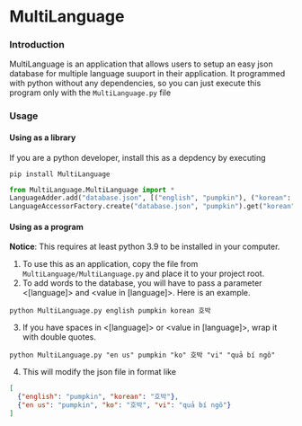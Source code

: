 # MultiLanguage

### Introduction
MultiLanguage is an application that allows users to setup an easy json database for multiple language suuport in their application. It programmed with python without any dependencies, 
so you can just execute this program only with the `MultiLanguage.py` file

### Usage
#### Using as a library
If you are a python developer, install this as a depdency by executing
```shell
pip install MultiLanguage
```
```python
from MultiLanguage.MultiLanguage import *
LanguageAdder.add("database.json", [("english", "pumpkin"), ("korean": "호박")])
LanguageAccessorFactory.create("database.json", "pumpkin").get("korean") # 호박
```

#### Using as a program
**Notice**: This requires at least python 3.9 to be installed in your computer.

1. To use this as an application, copy the file from `MultiLanguage/MultiLanguage.py` and place it to your project root.
2. To add words to the database, you will have to pass a parameter <[language]> and <value in [language]>. Here is an example.
```shell
python MultiLanguage.py english pumpkin korean 호박
```
3. If you have spaces in <[language]> or <value in [language]>, wrap it with double quotes.
```shell
python MultiLanguage.py "en us" pumpkin "ko" 호박 "vi" "quả bí ngô"
```
4. This will modify the json file in format like
```json
[
  {"english": "pumpkin", "korean": "호박"},
  {"en us": "pumpkin", "ko": "호박", "vi": "quả bí ngô"}
]
```
